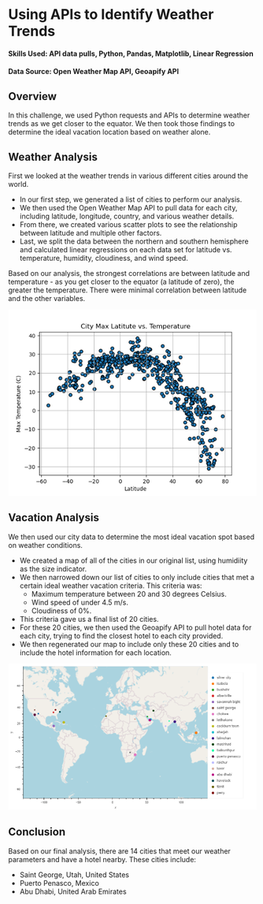 # Using APIs to Identify Weather Trends
#### Skills Used: API data pulls, Python, Pandas, Matplotlib, Linear Regression
#### Data Source: Open Weather Map API, Geoapify API
## Overview
In this challenge, we used Python requests and APIs to determine weather trends as we get closer to the equator.  We then took those findings to determine the ideal vacation location based on weather alone.


## Weather Analysis
First we looked at the weather trends in various different cities around the world.

- In our first step, we generated a list of cities to perform our analysis. 
- We then used the Open Weather Map API to pull data for each city, including latitude, longitude, country, and various weather details. 
- From there, we created various scatter plots to see the relationship between latitude and multiple other factors.
- Last, we split the data between the northern and southern hemisphere and calculated linear regressions on each data set for latitude vs. temperature, humidity, cloudiness, and wind speed.

Based on our analysis, the strongest correlations are between latitude and temperature - as you get closer to the equator (a latitude of zero), the greater the temperature. 
There were minimal correlation between latitude and the other variables. 

![plot](WeatherPy/output_data/Fig1.png)

## Vacation Analysis
We then used our city data to determine the most ideal vacation spot based on weather conditions.

- We created a map of all of the cities in our original list, using humidiity as the size indicator.
- We then narrowed down our list of cities to only include cities that met a certain ideal weather vacation criteria. This criteria was:
    - Maximum temperature between 20 and 30 degrees Celsius.
    - Wind speed of under 4.5 m/s.
    - Cloudiness of 0%.
- This criteria gave us a final list of 20 cities.
- For these 20 cities, we then used the Geoapify API to pull hotel data for each city, trying to find the closest hotel to each city provided.
- We then regenerated our map to include only these 20 cities and to include the hotel information for each location.

![plot](WeatherPy/output_data/vacation_map.png)

## Conclusion
Based on our final analysis, there are 14 cities that meet our weather parameters and have a hotel nearby. These cities include:
- Saint George, Utah, United States
- Puerto Penasco, Mexico
- Abu Dhabi, United Arab Emirates
